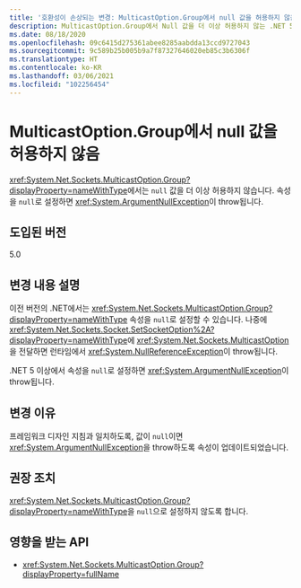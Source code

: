 ```yaml
---
title: '호환성이 손상되는 변경: MulticastOption.Group에서 null 값을 허용하지 않음'
description: MulticastOption.Group에서 Null 값을 더 이상 허용하지 않는 .NET 5의 호환성이 손상되는 변경에 관해 알아봅니다.
ms.date: 08/18/2020
ms.openlocfilehash: 09c6415d275361abee8285aabdda13ccd9727043
ms.sourcegitcommit: 9c589b25b005b9a7f87327646020eb85c3b6306f
ms.translationtype: HT
ms.contentlocale: ko-KR
ms.lasthandoff: 03/06/2021
ms.locfileid: "102256454"
---
```

# <a name="multicastoptiongroup-doesnt-accept-a-null-value"></a>MulticastOption.Group에서 null 값을 허용하지 않음

<xref:System.Net.Sockets.MulticastOption.Group?displayProperty=nameWithType>에서는 `null` 값을 더 이상 허용하지 않습니다. 속성을 `null`로 설정하면 <xref:System.ArgumentNullException>이 throw됩니다.

## <a name="version-introduced"></a>도입된 버전

5.0

## <a name="change-description"></a>변경 내용 설명

이전 버전의 .NET에서는 <xref:System.Net.Sockets.MulticastOption.Group?displayProperty=nameWithType> 속성을 `null`로 설정할 수 있습니다. 나중에 <xref:System.Net.Sockets.Socket.SetSocketOption%2A?displayProperty=nameWithType>에 <xref:System.Net.Sockets.MulticastOption>을 전달하면 런타임에서 <xref:System.NullReferenceException>이 throw됩니다.

.NET 5 이상에서 속성을 `null`로 설정하면 <xref:System.ArgumentNullException>이 throw됩니다.

## <a name="reason-for-change"></a>변경 이유

프레임워크 디자인 지침과 일치하도록, 값이 `null`이면 <xref:System.ArgumentNullException>을 throw하도록 속성이 업데이트되었습니다.

## <a name="recommended-action"></a>권장 조치

<xref:System.Net.Sockets.MulticastOption.Group?displayProperty=nameWithType>을 `null`으로 설정하지 않도록 합니다.

## <a name="affected-apis"></a>영향을 받는 API

- <xref:System.Net.Sockets.MulticastOption.Group?displayProperty=fullName>

<!--

### Affected APIs

- `P:System.Net.Sockets.MulticastOption.Group`

### Category

Networking

-->
